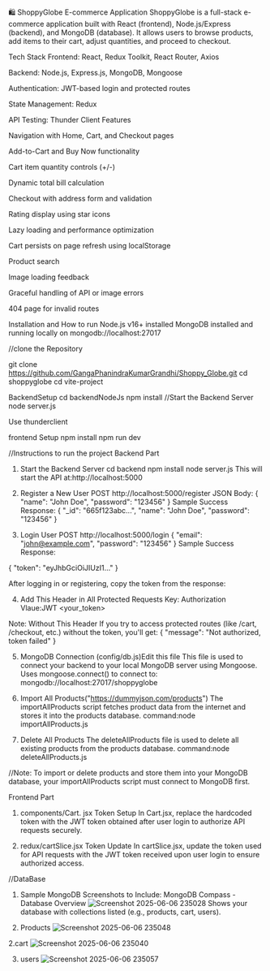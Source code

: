 🛍️ ShoppyGlobe E-commerce Application
ShoppyGlobe is a full-stack e-commerce application built with React (frontend), Node.js/Express (backend), and MongoDB (database). It allows users to browse products, add items to their cart, adjust quantities, and proceed to checkout.

Tech Stack
Frontend: React, Redux Toolkit, React Router, Axios

Backend: Node.js, Express.js, MongoDB, Mongoose

Authentication: JWT-based login and protected routes

State Management: Redux

API Testing: Thunder Client
Features

Navigation with Home, Cart, and Checkout pages

Add-to-Cart and Buy Now functionality

Cart item quantity controls (+/-)

Dynamic total bill calculation

Checkout with address form and validation

Rating display using star icons

Lazy loading and performance optimization

Cart persists on page refresh using localStorage

Product search

Image loading feedback

Graceful handling of API or image errors

404 page for invalid routes



Installation and How to run
Node.js v16+ installed
MongoDB installed and running locally on mongodb://localhost:27017

//clone the Repository

git clone https://github.com/GangaPhanindraKumarGrandhi/Shoppy_Globe.git
cd shoppyglobe
cd vite-project

BackendSetup
cd backendNodeJs
npm install
//Start the Backend Server
node server.js

Use thunderclient 

frontend Setup
npm install
npm run dev

//Instructions to run the project
Backend Part

1. Start the Backend Server
cd backend
npm install
node server.js
This will start the API at:http://localhost:5000

2. Register a New User
POST http://localhost:5000/register
JSON Body:
{
  "name": "John Doe",
  "password": "123456"
}
 Sample Success Response: 
  {
  "_id": "665f123abc...",
  "name": "John Doe",
  "password": "123456"
  }

3. Login User
POST http://localhost:5000/login
{
  "email": "john@example.com",
  "password": "123456"
}
 Sample Success Response:

 {
    "token": "eyJhbGciOiJIUzI1..."
 }

 After logging in or registering, copy the token from the response:

 4. Add This Header in All Protected Requests
Key: Authorization 
Vlaue:JWT <your_token>

Note:
Without This Header
If you try to access protected routes (like /cart, /checkout, etc.) without the token, you'll get:
{
  "message": "Not authorized, token failed"
}

5. MongoDB Connection (config/db.js)Edit this file
This file is used to connect your backend to your local MongoDB server using Mongoose.
Uses mongoose.connect() to connect to:
mongodb://localhost:27017/shoppyglobe

6. Import All Products("https://dummyjson.com/products")
The importAllProducts script fetches product data from the internet and stores it into the products database.
command:node importAllProducts.js

7. Delete All Products
The deleteAllProducts file is used to delete all existing products from the products database.
command:node deleteAllProducts.js

//Note:
  To import or delete products and store them into your MongoDB database, your importAllProducts script must connect to MongoDB first.

Frontend Part

1. components/Cart.
jsx Token Setup
In Cart.jsx, replace the hardcoded token with the JWT token obtained after user login to authorize API requests securely.

2. redux/cartSlice.jsx 
Token Update
In cartSlice.jsx, update the token used for API requests with the JWT token received upon user login to ensure authorized access.

//DataBase

1. Sample MongoDB Screenshots to Include:
   MongoDB Compass - Database Overview
   ![Screenshot 2025-06-06 235028](https://github.com/user-attachments/assets/7e7c100f-76a2-4810-bb27-aab500623111)
   Shows your database with collections listed (e.g., products, cart, users).

  1. Products
  ![Screenshot 2025-06-06 235048](https://github.com/user-attachments/assets/90e478d5-5a31-4c8c-96fa-440e967b5a09)

   2.cart
  ![Screenshot 2025-06-06 235040](https://github.com/user-attachments/assets/7340e9ed-f0b6-40ad-9907-b71736547345)

  3. users
  ![Screenshot 2025-06-06 235057](https://github.com/user-attachments/assets/daa26943-c2bb-4c7a-9cc5-388346716361)

   
